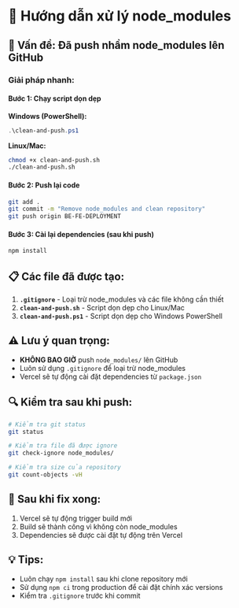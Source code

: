 # 🔧 Hướng dẫn xử lý node_modules

## 🚨 Vấn đề: Đã push nhầm node_modules lên GitHub

### Giải pháp nhanh:

#### Bước 1: Chạy script dọn dẹp

**Windows (PowerShell):**
```powershell
.\clean-and-push.ps1
```

**Linux/Mac:**
```bash
chmod +x clean-and-push.sh
./clean-and-push.sh
```

#### Bước 2: Push lại code
```bash
git add .
git commit -m "Remove node_modules and clean repository"
git push origin BE-FE-DEPLOYMENT
```

#### Bước 3: Cài lại dependencies (sau khi push)
```bash
npm install
```

## 📋 Các file đã được tạo:

1. **`.gitignore`** - Loại trừ node_modules và các file không cần thiết
2. **`clean-and-push.sh`** - Script dọn dẹp cho Linux/Mac
3. **`clean-and-push.ps1`** - Script dọn dẹp cho Windows PowerShell

## ⚠️ Lưu ý quan trọng:

- **KHÔNG BAO GIỜ** push `node_modules/` lên GitHub
- Luôn sử dụng `.gitignore` để loại trừ node_modules
- Vercel sẽ tự động cài đặt dependencies từ `package.json`

## 🔍 Kiểm tra sau khi push:

```bash
# Kiểm tra git status
git status

# Kiểm tra file đã được ignore
git check-ignore node_modules/

# Kiểm tra size của repository
git count-objects -vH
```

## 🚀 Sau khi fix xong:

1. Vercel sẽ tự động trigger build mới
2. Build sẽ thành công vì không còn node_modules
3. Dependencies sẽ được cài đặt tự động trên Vercel

## 💡 Tips:

- Luôn chạy `npm install` sau khi clone repository mới
- Sử dụng `npm ci` trong production để cài đặt chính xác versions
- Kiểm tra `.gitignore` trước khi commit
